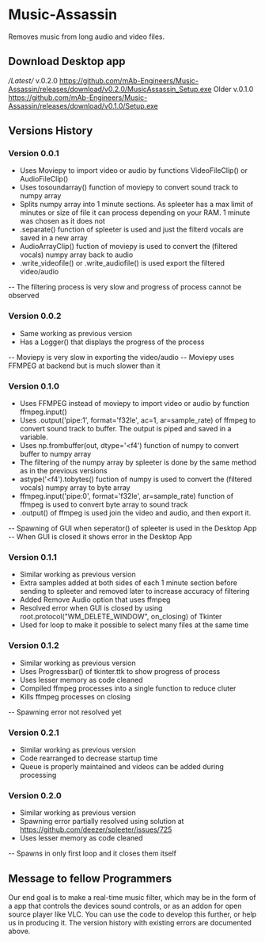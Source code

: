 # Music-Assassin
Removes music from long audio and video files.

## Download Desktop app
*/Latest/* v.0.2.0  https://github.com/mAb-Engineers/Music-Assassin/releases/download/v0.2.0/MusicAssassin_Setup.exe
Older    v.0.1.0 https://github.com/mAb-Engineers/Music-Assassin/releases/download/v0.1.0/Setup.exe

## Versions History

### Version 0.0.1
- Uses Moviepy to import video or audio by functions VideoFileClip() or AudioFileClip()
- Uses tosoundarray() function of moviepy to convert sound track to numpy array
- Splits numpy array into 1 minute sections. As spleeter has a max limit of minutes or size of file it can process depending on your RAM. 1 minute was chosen as it does not 
- .separate() function of spleeter is used and just the filterd vocals are saved in a new array
- AudioArrayClip() fuction of moviepy is used to convert the (filtered vocals) numpy array back to audio
- .write_videofile() or .write_audiofile() is used export the filtered video/audio

-- The filtering process is very slow and progress of process cannot be observed 

### Version 0.0.2
- Same working as previous version
- Has a Logger() that displays the progress of the process

-- Moviepy is very slow in exporting the video/audio
-- Moviepy uses FFMPEG at backend but is much slower than it

### Version 0.1.0
- Uses FFMPEG instead of moviepy to import video or audio by function ffmpeg.input()
- Uses .output('pipe:1', format='f32le', ac=1, ar=sample_rate) of ffmpeg to convert sound track to buffer. The output is piped and saved in a variable.
- Uses np.frombuffer(out, dtype='<f4') function of numpy to convert buffer to numpy array
- The filtering of the numpy array by spleeter is done by the same method as in the previous versions
- astype('<f4').tobytes() fuction of numpy is used to convert the (filtered vocals) numpy array to byte array
- ffmpeg.input('pipe:0', format='f32le', ar=sample_rate) function of ffmpeg is used to convert byte array to sound track
- .output() of ffmpeg is used join the video and audio, and then export it.

-- Spawning of GUI when seperator() of spleeter is used in the Desktop App
-- When GUI is closed it shows error in the Desktop App

### Version 0.1.1
- Similar working as previous version 
- Extra samples added at both sides of each 1 minute section before sending to spleeter and removed later to increase accuracy of filtering
- Added Remove Audio option that uses ffmpeg 
- Resolved error when GUI is closed by using root.protocol("WM_DELETE_WINDOW", on_closing) of Tkinter
- Used for loop to make it possible to select many files at the same time

### Version 0.1.2
- Similar working as previous version 
- Uses Progressbar() of tkinter.ttk to show progress of process
- Uses lesser memory as code cleaned
- Compiled ffmpeg processes into a single function to reduce cluter
- Kills ffmpeg processes on closing

-- Spawning error not resolved yet

### Version 0.2.1
- Similar working as previous version 
- Code rearranged to decrease startup time
- Queue is properly maintained and videos can be added during processing

### Version 0.2.0
- Similar working as previous version 
- Spawning error partially resolved using solution at https://github.com/deezer/spleeter/issues/725
- Uses lesser memory as code cleaned

-- Spawns in only first loop and it closes them itself


## Message to fellow Programmers
Our end goal is to make a real-time music filter, which may be in the form of a app that controls the devices sound controls, or as an addon for open source player like VLC.
You can use the code to develop this further, or help us in producing it. The version history with existing errors are documented above.
